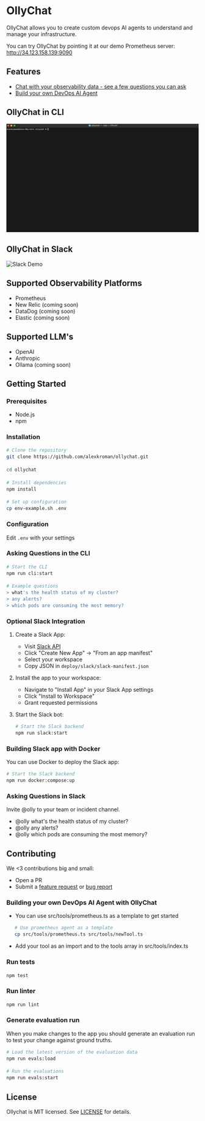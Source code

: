 # OllyChat

OllyChat allows you to create custom devops AI agents to understand and manage your infrastructure.

You can try OllyChat by pointing it at our demo Prometheus server: <http://34.123.158.139:9090>

## Features

- [Chat with your observability data - see a few questions you can ask](DEMO.md)
- [Build your own DevOps AI Agent](#building-your-own-devops-ai-agent-with-ollychat)

## OllyChat in CLI

![CLI Demo](https://raw.githubusercontent.com/alexkroman/ollychat/refs/heads/main/public/cli-demo-2.gif)

## OllyChat in Slack

![Slack Demo](https://github.com/alexkroman/ollychat/blob/main/public/slack-demo.gif?raw=true)

## Supported Observability Platforms

- Prometheus
- New Relic (coming soon)
- DataDog (coming soon)
- Elastic (coming soon)

## Supported LLM's

- OpenAI
- Anthropic
- Ollama (coming soon)

## Getting Started

### Prerequisites

- Node.js
- npm

### Installation

```bash
# Clone the repository
git clone https://github.com/alexkroman/ollychat.git

cd ollychat

# Install dependencies
npm install

# Set up configuration
cp env-example.sh .env
```

### Configuration

Edit `.env` with your settings

### Asking Questions in the CLI

```bash
# Start the CLI
npm run cli:start

# Example questions
> what's the health status of my cluster?
> any alerts?
> which pods are consuming the most memory?
```

### Optional Slack Integration

1. Create a Slack App:
   - Visit [Slack API](https://api.slack.com/apps)
   - Click "Create New App" → "From an app manifest"
   - Select your workspace
   - Copy JSON in `deploy/slack/slack-manifest.json`

2. Install the app to your workspace:
   - Navigate to "Install App" in your Slack App settings
   - Click "Install to Workspace"
   - Grant requested permissions

3. Start the Slack bot:
  
   ```bash
   # Start the Slack backend
   npm run slack:start
   ```

### Building Slack app with Docker

You can use Docker to deploy the Slack app:

   ```bash
   # Start the Slack backend
   npm run docker:compose:up
   ```

### Asking Questions in Slack

Invite @olly to your team or incident channel.

- @olly what's the health status of my cluster?
- @olly any alerts?
- @olly which pods are consuming the most memory?

## Contributing

We <3 contributions big and small:

- Open a PR
- Submit a [feature request](https://github.com/alexkroman/ollychat/issues/new) or [bug report](https://github.com/alexkroman/ollychat/issues/new)

### Building your own DevOps AI Agent with OllyChat

- You can use src/tools/prometheus.ts as a template to get started

```bash
   # Use prometheus agent as a template
   cp src/tools/prometheus.ts src/tools/newTool.ts
```

- Add your tool as an import and to the tools array in src/tools/index.ts

### Run tests

```bash
npm test
```

### Run linter

```bash
npm run lint
```

### Generate evaluation run

When you make changes to the app you should generate an evaluation run to test your change against ground truths.

```bash
# Load the latest version of the evaluation data
npm run evals:load

# Run the evaluations
npm run evals:start
```

## License

Ollychat is MIT licensed. See [LICENSE](LICENSE) for details.
